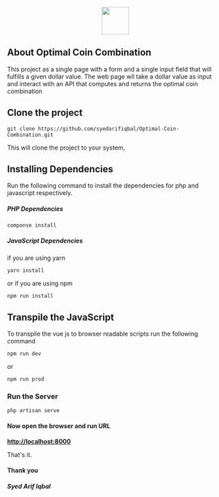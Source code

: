 
<p  align="center"><a  href="https://fiverr.com/syedarifiqbal"  target="_blank"><img  src="https://lh3.googleusercontent.com/a/AEdFTp7egbnp93hbH43fRnIKTuiOCchmzvkKUMXuNGzBfWA=s83-c-mo" width="64"></a></p>

  

## About Optimal Coin Combination

This project as a single page with a form and a single input field that will fulfills a given dollar value. The web page wll take a dollar value as input and interact with an API that computes and returns the optimal coin combination


##  Clone the project

``` 
git clone https://github.com/syedarifiqbal/Optimal-Coin-Combination.git
```

This will clone the project to your system, 
  

## Installing Dependencies
Run the following command to install the dependencies for php and javascript respectively.

##### PHP Dependencies
```
componse install
```

##### JavaScript Dependencies
if you are using yarn
```
yarn install
```
or if you are using npm 
```
npm run install
```

## Transpile the JavaScript

To transpile the vue js to browser readable scripts run the following command

```
npm run dev
```
or
```
npm run prod
```

  

### Run the Server

```
php artisan serve
```

#### Now open the browser and run URL

**[http://localhost:8000](http://localhost:8000)**

That's it.

#### Thank you
##### Syed Arif Iqbal